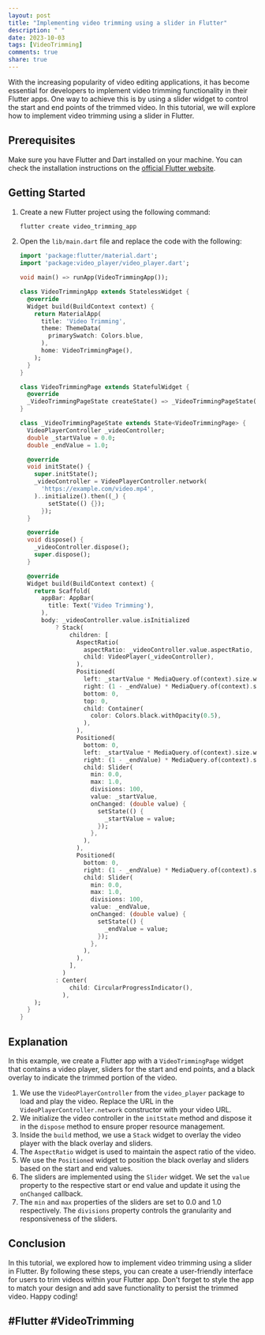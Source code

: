 ```yaml
---
layout: post
title: "Implementing video trimming using a slider in Flutter"
description: " "
date: 2023-10-03
tags: [VideoTrimming]
comments: true
share: true
---
```


With the increasing popularity of video editing applications, it has become essential for developers to implement video trimming functionality in their Flutter apps. One way to achieve this is by using a slider widget to control the start and end points of the trimmed video. In this tutorial, we will explore how to implement video trimming using a slider in Flutter.

## Prerequisites

Make sure you have Flutter and Dart installed on your machine. You can check the installation instructions on the [official Flutter website](https://flutter.dev/docs/get-started/install).

## Getting Started

1. Create a new Flutter project using the following command:

   ```bash
   flutter create video_trimming_app
   ```

2. Open the `lib/main.dart` file and replace the code with the following:

   ```dart
   import 'package:flutter/material.dart';
   import 'package:video_player/video_player.dart';

   void main() => runApp(VideoTrimmingApp());

   class VideoTrimmingApp extends StatelessWidget {
     @override
     Widget build(BuildContext context) {
       return MaterialApp(
         title: 'Video Trimming',
         theme: ThemeData(
           primarySwatch: Colors.blue,
         ),
         home: VideoTrimmingPage(),
       );
     }
   }

   class VideoTrimmingPage extends StatefulWidget {
     @override
     _VideoTrimmingPageState createState() => _VideoTrimmingPageState();
   }

   class _VideoTrimmingPageState extends State<VideoTrimmingPage> {
     VideoPlayerController _videoController;
     double _startValue = 0.0;
     double _endValue = 1.0;

     @override
     void initState() {
       super.initState();
       _videoController = VideoPlayerController.network(
         'https://example.com/video.mp4',
       )..initialize().then((_) {
           setState(() {});
         });
     }

     @override
     void dispose() {
       _videoController.dispose();
       super.dispose();
     }

     @override
     Widget build(BuildContext context) {
       return Scaffold(
         appBar: AppBar(
           title: Text('Video Trimming'),
         ),
         body: _videoController.value.isInitialized
             ? Stack(
                 children: [
                   AspectRatio(
                     aspectRatio: _videoController.value.aspectRatio,
                     child: VideoPlayer(_videoController),
                   ),
                   Positioned(
                     left: _startValue * MediaQuery.of(context).size.width,
                     right: (1 - _endValue) * MediaQuery.of(context).size.width,
                     bottom: 0,
                     top: 0,
                     child: Container(
                       color: Colors.black.withOpacity(0.5),
                     ),
                   ),
                   Positioned(
                     bottom: 0,
                     left: _startValue * MediaQuery.of(context).size.width,
                     right: (1 - _endValue) * MediaQuery.of(context).size.width,
                     child: Slider(
                       min: 0.0,
                       max: 1.0,
                       divisions: 100,
                       value: _startValue,
                       onChanged: (double value) {
                         setState(() {
                           _startValue = value;
                         });
                       },
                     ),
                   ),
                   Positioned(
                     bottom: 0,
                     right: (1 - _endValue) * MediaQuery.of(context).size.width,
                     child: Slider(
                       min: 0.0,
                       max: 1.0,
                       divisions: 100,
                       value: _endValue,
                       onChanged: (double value) {
                         setState(() {
                           _endValue = value;
                         });
                       },
                     ),
                   ),
                 ],
               )
             : Center(
                 child: CircularProgressIndicator(),
               ),
       );
     }
   }
   ```

## Explanation

In this example, we create a Flutter app with a `VideoTrimmingPage` widget that contains a video player, sliders for the start and end points, and a black overlay to indicate the trimmed portion of the video.

1. We use the `VideoPlayerController` from the `video_player` package to load and play the video. Replace the URL in the `VideoPlayerController.network` constructor with your video URL.
2. We initialize the video controller in the `initState` method and dispose it in the `dispose` method to ensure proper resource management.
3. Inside the `build` method, we use a `Stack` widget to overlay the video player with the black overlay and sliders.
4. The `AspectRatio` widget is used to maintain the aspect ratio of the video.
5. We use the `Positioned` widget to position the black overlay and sliders based on the start and end values.
6. The sliders are implemented using the `Slider` widget. We set the `value` property to the respective start or end value and update it using the `onChanged` callback.
7. The `min` and `max` properties of the sliders are set to 0.0 and 1.0 respectively. The `divisions` property controls the granularity and responsiveness of the sliders.

## Conclusion

In this tutorial, we explored how to implement video trimming using a slider in Flutter. By following these steps, you can create a user-friendly interface for users to trim videos within your Flutter app. Don't forget to style the app to match your design and add save functionality to persist the trimmed video. Happy coding!

## #Flutter #VideoTrimming